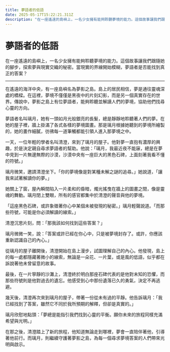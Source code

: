 ```yaml
---
title: 夢語者的低語
date: 2025-05-17T15:22:21.311Z
description: "在一座遙遠的島嶼上，一名少女擁有能夠聆聽夢境的能力。這個故事讓我們跟隨她的腳步，探索夢與現實交織的秘密。當現實的界線開始模糊，夢語者是否能找到真正的答案？"
---
```


# 夢語者的低語

在一座遙遠的島嶼上，一名少女擁有能夠聆聽夢境的能力。這個故事讓我們跟隨她的腳步，探索夢與現實交織的秘密。當現實的界線開始模糊，夢語者是否能找到真正的答案？

---

在遙遠的海洋中央，有一座島嶼名為夢影之島。島上的居民相信，夢是通往靈魂深處的橋樑。在這裡，夢境不僅僅是黑夜中的片刻幻影，而是另一個真實存在的世界。傳說中，夢影之島上有位夢語者，能夠聆聽並解讀人們的夢境，協助他們找尋心靈的方向。

夢語者名叫璃月，她有一頭如月光般銀亮的長髮，總是靜靜地聆聽著人們的夢。在她的屋子裡，牆上掛滿了各式各樣的夢境圖畫。那是璃月根據她聽到的夢境所繪製的，她的畫作細膩，彷彿每一道筆觸都能引領人進入那夢境之中。

一天，一位年輕的學者名叫清澄，來到了璃月的屋子。他對夢一直抱有濃厚的興趣，於是決定親自尋求夢語者的幫助。他說：「璃月，我最近夜不能寐，總是在夢中見到一片無邊無際的沙漠，沙漠中央有一座巨大的黑色石碑，上面刻著我看不懂的符號。」

璃月微笑，邀請清澄坐下。「你的夢境像是對某種未解之謎的追尋。」她說道，「讓我來試著解讀你的夢。」

她關上了窗，屋內瞬間陷入一片柔和的昏暗，燭光搖曳在牆上的圖畫之間，像是靈魂的舞動。璃月閉上雙眼，所有的感官都集中於清澄的聲音與他的夢境。

「這座黑色石碑，或許象徵著你心中某個未被發現的秘密。」璃月輕聲說道。「而那些符號，可能是你必須解讀的線索。」

清澄沉思片刻，問：「那我該如何找到這些答案？」

璃月微微一笑，說：「答案或許已經在你心中，只是被夢境封存了。或許，你應該重新認識自己的內心。」

從璃月的屋子離開後，清澄開始在島上漫步，試圖理解自己的內心。他發現，島上的每一處都隱藏著微小的線索，無論是一朵花、一片葉，或是風的低語，似乎都在訴說著他未曾留意的故事。

最後，在一片寧靜的沙灘上，清澄終於明白那座石碑代表的是他對未知的恐懼，而那些符號則是他對過去的遺忘。他感受到心中那份遺落已久的勇氣，決定不再逃避。

幾天後，清澄再次來到璃月的屋子，帶著一份從未有過的平靜。他告訴璃月：「我已經找到了答案，雖然它不同於我所預期的解釋，但卻是真實的。」

璃月欣慰地點頭：「夢總是能指引我們找到心靈的平衡。願你未來的旅程同樣充滿希望與光明。」

在那之後，清澄踏上了新的旅程，他知道無論走到哪裡，夢會一直陪伴著他，引導著他前行。而璃月，則繼續守護著夢影之島，為每一個尋求夢境答案的人們帶來光明與啟示。
